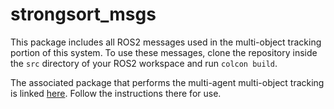 # strongsort_msgs
This package includes all ROS2 messages used in the multi-object tracking portion of this system. 
To use these messages, clone the repository inside the `src` directory of your ROS2 workspace and run `colcon build`. 

The associated package that performs the multi-agent multi-object tracking is linked [here](https://github.com/jrastogi1349342/strongsort_node). Follow the instructions there for use. 